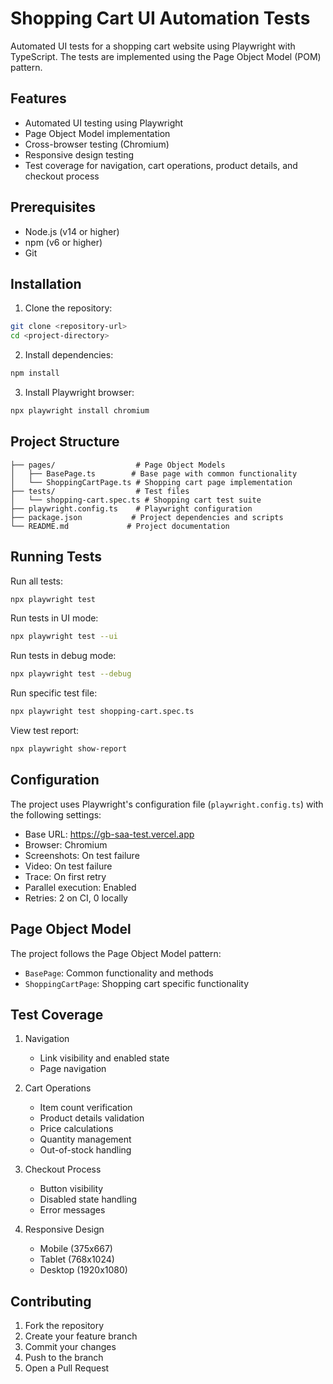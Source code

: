 # Shopping Cart UI Automation Tests

Automated UI tests for a shopping cart website using Playwright with TypeScript. The tests are implemented using the Page Object Model (POM) pattern.

## Features

- Automated UI testing using Playwright
- Page Object Model implementation
- Cross-browser testing (Chromium)
- Responsive design testing
- Test coverage for navigation, cart operations, product details, and checkout process

## Prerequisites

- Node.js (v14 or higher)
- npm (v6 or higher)
- Git

## Installation

1. Clone the repository:
```bash
git clone <repository-url>
cd <project-directory>
```

2. Install dependencies:
```bash
npm install
```

3. Install Playwright browser:
```bash
npx playwright install chromium
```

## Project Structure

```
├── pages/                  # Page Object Models
│   ├── BasePage.ts        # Base page with common functionality
│   └── ShoppingCartPage.ts # Shopping cart page implementation
├── tests/                  # Test files
│   └── shopping-cart.spec.ts # Shopping cart test suite
├── playwright.config.ts    # Playwright configuration
├── package.json           # Project dependencies and scripts
└── README.md             # Project documentation
```

## Running Tests

Run all tests:
```bash
npx playwright test
```

Run tests in UI mode:
```bash
npx playwright test --ui
```

Run tests in debug mode:
```bash
npx playwright test --debug
```

Run specific test file:
```bash
npx playwright test shopping-cart.spec.ts
```

View test report:
```bash
npx playwright show-report
```

## Configuration

The project uses Playwright's configuration file (`playwright.config.ts`) with the following settings:

- Base URL: https://gb-saa-test.vercel.app
- Browser: Chromium
- Screenshots: On test failure
- Video: On test failure
- Trace: On first retry
- Parallel execution: Enabled
- Retries: 2 on CI, 0 locally

## Page Object Model

The project follows the Page Object Model pattern:

- `BasePage`: Common functionality and methods
- `ShoppingCartPage`: Shopping cart specific functionality

## Test Coverage

1. Navigation
   - Link visibility and enabled state
   - Page navigation

2. Cart Operations
   - Item count verification
   - Product details validation
   - Price calculations
   - Quantity management
   - Out-of-stock handling

3. Checkout Process
   - Button visibility
   - Disabled state handling
   - Error messages

4. Responsive Design
   - Mobile (375x667)
   - Tablet (768x1024)
   - Desktop (1920x1080)

## Contributing

1. Fork the repository
2. Create your feature branch
3. Commit your changes
4. Push to the branch
5. Open a Pull Request
